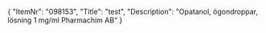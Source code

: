 {
  "ItemNr": "098153",
  "Title": "test",
  "Description": "Opatanol, ögondroppar, lösning 1 mg/ml Pharmachim AB"
}